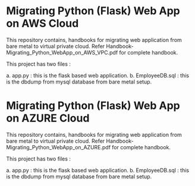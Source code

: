 # Migrating Python (Flask) Web App on AWS Cloud
This repository contains, handbooks for migrating web application from bare metal to virtual private cloud.
Refer Handbook-Migrating_Python_WebApp_on_AWS_VPC.pdf for complete handbook.

This project has two files :

a. app.py : this is the flask based web application.
b. EmployeeDB.sql : this is the dbdump from mysql database from bare metal setup. 

# Migrating Python (Flask) Web App on AZURE Cloud
This repository contains, handbooks for migrating web application from bare metal to virtual private cloud.
Refer Handbook-Migrating_Python_WebApp_on_AZURE.pdf for complete handbook.

This project has two files :

a. app.py : this is the flask based web application.
b. EmployeeDB.sql : this is the dbdump from mysql database from bare metal setup. 
